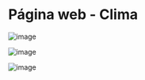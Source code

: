 # Página web - Clima

![image](https://github.com/CristianAnd/clima-app/assets/61318221/7dc7eee7-9046-4504-9898-5387128a7a70)

![image](https://github.com/CristianAnd/clima-app/assets/61318221/0bb48d70-5568-42bf-89bb-21e81e0a3306)

![image](https://github.com/CristianAnd/clima-app/assets/61318221/7b802a3e-249f-48fd-9541-1c1ed197e05f)



